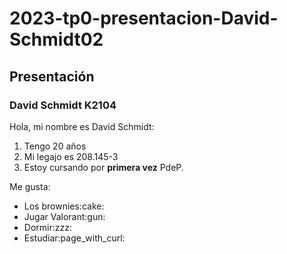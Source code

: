 # 2023-tp0-presentacion-David-Schmidt02
## Presentación
### David Schmidt K2104
<p>Hola, mi nombre es David Schmidt:</p>
<ol>
  <li>Tengo 20 años</li>  
  <li>Mi legajo es 208.145-3</li>   
  <li>Estoy cursando por <strong>primera vez</strong> PdeP.</li>
</ol>

<p>Me gusta:</p>
<ul>
  <li>Los brownies:cake:</li>  
  <li>Jugar Valorant:gun:</li>   
  <li>Dormir:zzz:</li>
  <li>Estudiar:page_with_curl:</li>
</ul>

